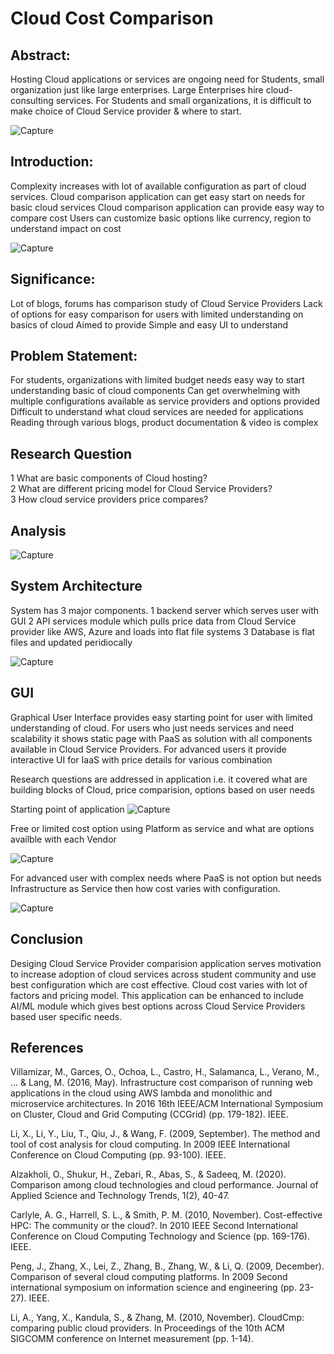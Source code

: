 # Cloud Cost Comparison #

## Abstract: ##

Hosting Cloud applications or services are ongoing need for Students, small organization just like large enterprises.
Large Enterprises hire cloud-consulting services.
For Students and small organizations, it is difficult to make choice of Cloud Service provider & where to start.

![Capture](https://user-images.githubusercontent.com/100084024/163283463-476be58d-87d1-4dca-be7e-0aa3c8ae3845.JPG)

## Introduction: ##

Complexity increases with lot of available configuration as part of cloud services.
Cloud comparison application can get easy start on needs for basic cloud services 
Cloud comparison application can provide easy way to compare cost
Users can customize basic options like currency, region to understand impact on cost

![Capture](https://user-images.githubusercontent.com/100084024/163283381-76acd091-80ab-46de-beb4-1ba5981681df.JPG)


 ## Significance: ##

Lot of blogs, forums has comparison study of Cloud Service Providers
Lack of options for easy comparison for users with limited understanding on basics of cloud
Aimed to provide Simple and easy UI to understand

 ## Problem Statement:  ##

For students, organizations with limited budget needs easy way to start understanding basic of cloud components
Can get overwhelming with multiple configurations available as service providers and options provided 
Difficult to understand what cloud services are needed for applications
Reading through various blogs, product documentation & video is complex

 ## Research Question  ##

1 What are basic components of Cloud hosting? </br>
2 What are different pricing model for Cloud Service Providers?  </br>
3 How cloud service providers price compares?  </br>

 ## Analysis  ##

![Capture](https://user-images.githubusercontent.com/100084024/163289666-9b44db70-48c2-48f8-aa89-3ae5c937521d.JPG)


 ## System Architecture  ##

System has 3 major components. 
1 backend server which serves user with GUI 
2 API services module which pulls price data from Cloud Service provider like AWS, Azure and loads into flat file systems
3 Database is flat files and updated peridiocally

![Capture](https://user-images.githubusercontent.com/100084024/163289477-cf6a2561-9309-4d0f-a17c-63a3c89cfe97.JPG)

 ## GUI ##

Graphical User Interface provides easy starting point for user with limited understanding of cloud.
For users who just needs services and need scalability it shows static page with PaaS as solution with all components available in Cloud Service Providers.
For advanced users it provide interactive UI for IaaS with price details for various combination

Research questions are addressed in application i.e. it covered what are building blocks of Cloud, price comparision, options based on user needs

Starting point of application
![Capture](https://user-images.githubusercontent.com/100084024/163283665-69b6ff3c-2837-4426-aa56-912541b4bd91.JPG)

Free or limited cost option using Platform as service and what are options availble with each Vendor

![Capture](https://user-images.githubusercontent.com/100084024/163283712-adf25278-e261-4931-89d7-18214f1fd2bb.JPG)

For advanced user with complex needs where PaaS is not option but needs Infrastructure as Service then how cost varies with configuration.

![Capture](https://user-images.githubusercontent.com/100084024/163283769-723f40a1-d893-41ce-9edd-3bf50e120fd1.JPG)

## Conclusion ##

Desiging Cloud Service Provider comparision application serves motivation to increase adoption of cloud services across student community and use best configuration which are cost effective. Cloud cost varies with lot of factors and pricing model. This application can be enhanced to include AI/ML module which gives best options across Cloud Service Providers based user specific needs. 


## References ##

Villamizar, M., Garces, O., Ochoa, L., Castro, H., Salamanca, L., Verano, M., ... & Lang, M. (2016, May). Infrastructure cost comparison of running web applications in the cloud using AWS lambda and monolithic and microservice architectures. In 2016 16th IEEE/ACM International Symposium on Cluster, Cloud and Grid Computing (CCGrid) (pp. 179-182). IEEE.

Li, X., Li, Y., Liu, T., Qiu, J., & Wang, F. (2009, September). The method and tool of cost analysis for cloud computing. In 2009 IEEE International Conference on Cloud Computing (pp. 93-100). IEEE.

Alzakholi, O., Shukur, H., Zebari, R., Abas, S., & Sadeeq, M. (2020). Comparison among cloud technologies and cloud performance. Journal of Applied Science and Technology Trends, 1(2), 40-47.

Carlyle, A. G., Harrell, S. L., & Smith, P. M. (2010, November). Cost-effective HPC: The community or the cloud?. In 2010 IEEE Second International Conference on Cloud Computing Technology and Science (pp. 169-176). IEEE.

Peng, J., Zhang, X., Lei, Z., Zhang, B., Zhang, W., & Li, Q. (2009, December). Comparison of several cloud computing platforms. In 2009 Second international symposium on information science and engineering (pp. 23-27). IEEE.

Li, A., Yang, X., Kandula, S., & Zhang, M. (2010, November). CloudCmp: comparing public cloud providers. In Proceedings of the 10th ACM SIGCOMM conference on Internet measurement (pp. 1-14).


